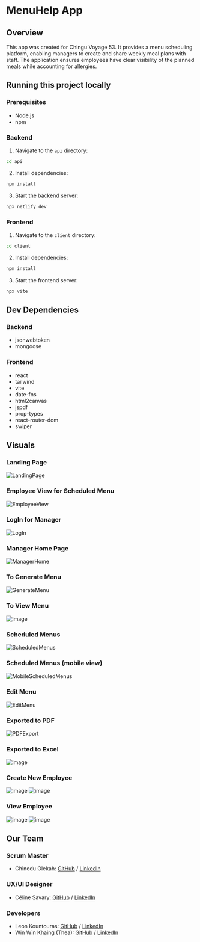 # MenuHelp App

## Overview

This app was created for Chingu Voyage 53. It provides a menu scheduling platform, enabling managers to create and share weekly meal plans with staff. The application ensures employees have clear visibility of the planned meals while accounting for allergies.

## Running this project locally

### Prerequisites

- Node.js
- npm

### Backend

1. Navigate to the `api` directory:

```sh
cd api
```

2. Install dependencies:

```sh
npm install
```

3. Start the backend server:

```sh
npx netlify dev
```

### Frontend

1. Navigate to the `client` directory:

```sh
cd client
```

2. Install dependencies:

```sh
npm install
```

3. Start the frontend server:

```sh
npx vite
```

## Dev Dependencies

### Backend

- jsonwebtoken
- mongoose

### Frontend

- react
- tailwind
- vite
- date-fns
- html2canvas
- jspdf
- prop-types
- react-router-dom
- swiper

## Visuals

### Landing Page
![LandingPage](https://github.com/user-attachments/assets/8ef0f150-0c6a-41e4-8301-cd7cb6c7e218)

### Employee View for Scheduled Menu
![EmployeeView](https://github.com/user-attachments/assets/7166f21c-73f0-4419-89b4-1a068ec88d10)

### LogIn for Manager
![LogIn](https://github.com/user-attachments/assets/4151435e-9d5a-4f45-bda3-96ab5a0b8735)

### Manager Home Page
![ManagerHome](https://github.com/user-attachments/assets/21399447-006f-4f69-891c-2442ff56de9e)

### To Generate Menu
![GenerateMenu](https://github.com/user-attachments/assets/bf88cdbd-7b0d-41fe-91a6-330ff7e6a79b)

### To View Menu
![image](https://github.com/user-attachments/assets/5fdc8f2b-fe41-4534-9261-a3c68ac33163)

### Scheduled Menus
![ScheduledMenus](https://github.com/user-attachments/assets/d0f69f05-3518-4e77-a193-99f20ede1f86)

### Scheduled Menus (mobile view)
![MobileScheduledMenus](https://github.com/user-attachments/assets/6b95193f-ba0c-4815-8b2e-c9a8e4ab6f44)

### Edit Menu
![EditMenu](https://github.com/user-attachments/assets/2953f262-1fe8-436a-8f29-3b2c3b1422fc)

### Exported to PDF
![PDFExport](https://github.com/user-attachments/assets/05dedbe5-c980-489b-8eee-bbf19682712e)

### Exported to Excel
![image](https://github.com/user-attachments/assets/df176af6-21d6-46bb-9a7c-8f64cf32f23e)

### Create New Employee
![image](https://github.com/user-attachments/assets/bf79e3b1-776d-4d96-8470-834000a60877)
![image](https://github.com/user-attachments/assets/c46afbbe-5741-4b29-a947-d63408b57511)

### View Employee
![image](https://github.com/user-attachments/assets/674c3d32-c665-4fe7-b533-efe2b3a5e367)
![image](https://github.com/user-attachments/assets/f3658a2e-0ab2-4e0e-b460-1a224f854dd7)

## Our Team

### Scrum Master

- Chinedu Olekah: [GitHub](https://github.com/kenako1) / [LinkedIn](www.linkedin.com/in/chinedu-olekah)

### UX/UI Designer

- Céline Savary: [GitHub](https://github.com/cmsavary) / [LinkedIn](https://www.linkedin.com/in/celinesavaryuxui/)

### Developers

- Leon Kountouras: [GitHub](https://github.com/leonalkalai) / [LinkedIn](https://www.linkedin.com/in/leon-koundouras/)
- Win Win Khaing (Thea): [GitHub](https://github.com/TheaWin) / [LinkedIn](https://www.linkedin.com/in/thea-win/)
